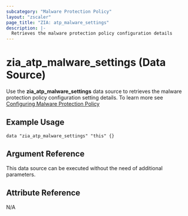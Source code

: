 ```yaml
---
subcategory: "Malware Protection Policy"
layout: "zscaler"
page_title: "ZIA: atp_malware_settings"
description: |-
  Retrieves the malware protection policy configuration details
---
```


# zia_atp_malware_settings (Data Source)

Use the **zia_atp_malware_settings** data source to retrieves the malware protection policy configuration setting details. To learn more see [Configuring Malware Protection Policy](https://help.zscaler.com/unified/configuring-malware-protection-policy)

## Example Usage

```hcl
data "zia_atp_malware_settings" "this" {}
```

## Argument Reference

This data source can be executed without the need of additional parameters.

## Attribute Reference

N/A
